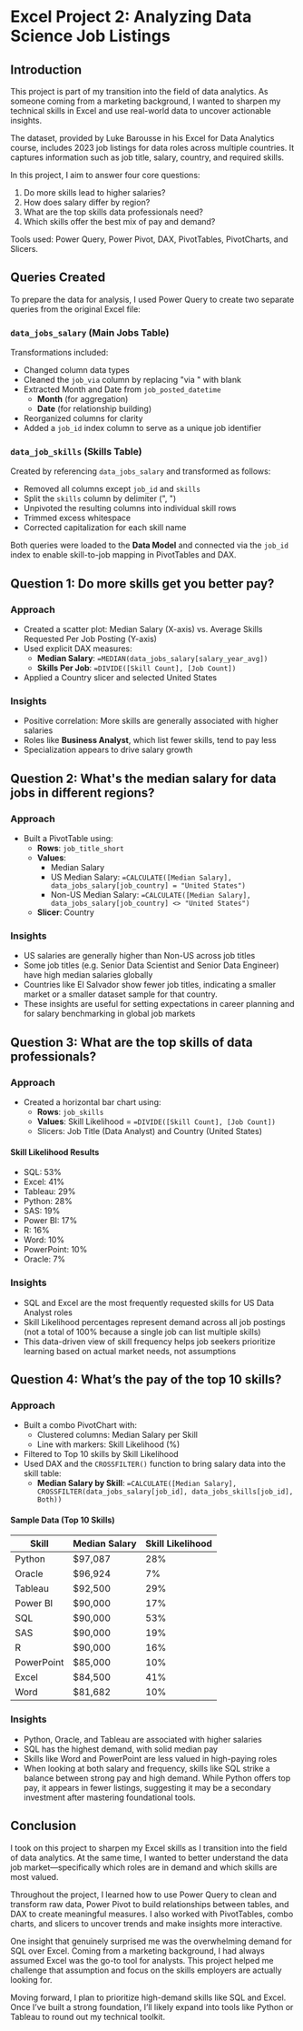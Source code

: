 # Excel Project 2: Analyzing Data Science Job Listings

## Introduction

This project is part of my transition into the field of data analytics. As someone coming from a marketing background, I wanted to sharpen my technical skills in Excel and use real-world data to uncover actionable insights.

The dataset, provided by Luke Barousse in his Excel for Data Analytics course, includes 2023 job listings for data roles across multiple countries. It captures information such as job title, salary, country, and required skills.

In this project, I aim to answer four core questions:
1. Do more skills lead to higher salaries?
2. How does salary differ by region?
3. What are the top skills data professionals need?
4. Which skills offer the best mix of pay and demand?

Tools used: Power Query, Power Pivot, DAX, PivotTables, PivotCharts, and Slicers.

## Queries Created

To prepare the data for analysis, I used Power Query to create two separate queries from the original Excel file:

### `data_jobs_salary` (Main Jobs Table)

Transformations included:
* Changed column data types
* Cleaned the `job_via` column by replacing "via " with blank
* Extracted Month and Date from `job_posted_datetime`
  * **Month** (for aggregation)
  * **Date** (for relationship building)
* Reorganized columns for clarity
* Added a `job_id` index column to serve as a unique job identifier

### `data_job_skills` (Skills Table)

Created by referencing `data_jobs_salary` and transformed as follows:
* Removed all columns except `job_id` and `skills`
* Split the `skills` column by delimiter (", ")
* Unpivoted the resulting columns into individual skill rows
* Trimmed excess whitespace
* Corrected capitalization for each skill name

Both queries were loaded to the **Data Model** and connected via the `job_id` index to enable skill-to-job mapping in PivotTables and DAX.

## Question 1: Do more skills get you better pay?

### Approach

* Created a scatter plot: Median Salary (X-axis) vs. Average Skills Requested Per Job Posting (Y-axis)
* Used explicit DAX measures:
  * **Median Salary**: `=MEDIAN(data_jobs_salary[salary_year_avg])`
  * **Skills Per Job**: `=DIVIDE([Skill Count], [Job Count])`
* Applied a Country slicer and selected United States

### Insights

* Positive correlation: More skills are generally associated with higher salaries
* Roles like **Business Analyst**, which list fewer skills, tend to pay less
* Specialization appears to drive salary growth

## Question 2: What's the median salary for data jobs in different regions?

### Approach

* Built a PivotTable using:
  * **Rows**: `job_title_short`
  * **Values**:
    * Median Salary
    * US Median Salary: `=CALCULATE([Median Salary], data_jobs_salary[job_country] = "United States")`
    * Non-US Median Salary: `=CALCULATE([Median Salary], data_jobs_salary[job_country] <> "United States")`
  * **Slicer**: Country

### Insights

* US salaries are generally higher than Non-US across job titles
* Some job titles (e.g. Senior Data Scientist and Senior Data Engineer) have high median salaries globally
* Countries like El Salvador show fewer job titles, indicating a smaller market or a smaller dataset sample for that country.
* These insights are useful for setting expectations in career planning and for salary benchmarking in global job markets

## Question 3: What are the top skills of data professionals?

### Approach

* Created a horizontal bar chart using:
  * **Rows**: `job_skills`
  * **Values**: Skill Likelihood = `=DIVIDE([Skill Count], [Job Count])`
  * Slicers: Job Title (Data Analyst) and Country (United States)

#### Skill Likelihood Results

* SQL: 53%
* Excel: 41%
* Tableau: 29%
* Python: 28%
* SAS: 19%
* Power BI: 17%
* R: 16%
* Word: 10%
* PowerPoint: 10%
* Oracle: 7%

### Insights

* SQL and Excel are the most frequently requested skills for US Data Analyst roles
* Skill Likelihood percentages represent demand across all job postings (not a total of 100% because a single job can list multiple skills)
* This data-driven view of skill frequency helps job seekers prioritize learning based on actual market needs, not assumptions

## Question 4: What’s the pay of the top 10 skills?

### Approach

* Built a combo PivotChart with:
  * Clustered columns: Median Salary per Skill
  * Line with markers: Skill Likelihood (%)
* Filtered to Top 10 skills by Skill Likelihood
* Used DAX and the `CROSSFILTER()` function to bring salary data into the skill table:
  * **Median Salary by Skill**: `=CALCULATE([Median Salary], CROSSFILTER(data_jobs_salary[job_id], data_jobs_skills[job_id], Both))`

#### Sample Data (Top 10 Skills)

| Skill      | Median Salary | Skill Likelihood |
| ---------- | ------------- | ---------------- |
| Python     | \$97,087      | 28%              |
| Oracle     | \$96,924      | 7%               |
| Tableau    | \$92,500      | 29%              |
| Power BI   | \$90,000      | 17%              |
| SQL        | \$90,000      | 53%              |
| SAS        | \$90,000      | 19%              |
| R          | \$90,000      | 16%              |
| PowerPoint | \$85,000      | 10%              |
| Excel      | \$84,500      | 41%              |
| Word       | \$81,682      | 10%              |

### Insights

* Python, Oracle, and Tableau are associated with higher salaries
* SQL has the highest demand, with solid median pay
* Skills like Word and PowerPoint are less valued in high-paying roles
* When looking at both salary and frequency, skills like SQL strike a balance between strong pay and high demand. While Python offers top pay, it appears in fewer listings, suggesting it may be a secondary investment after mastering foundational tools.

## Conclusion

I took on this project to sharpen my Excel skills as I transition into the field of data analytics. At the same time, I wanted to better understand the data job market—specifically which roles are in demand and which skills are most valued.

Throughout the project, I learned how to use Power Query to clean and transform raw data, Power Pivot to build relationships between tables, and DAX to create meaningful measures. I also worked with PivotTables, combo charts, and slicers to uncover trends and make insights more interactive.

One insight that genuinely surprised me was the overwhelming demand for SQL over Excel. Coming from a marketing background, I had always assumed Excel was the go-to tool for analysts. This project helped me challenge that assumption and focus on the skills employers are actually looking for.

Moving forward, I plan to prioritize high-demand skills like SQL and Excel. Once I’ve built a strong foundation, I’ll likely expand into tools like Python or Tableau to round out my technical toolkit.

